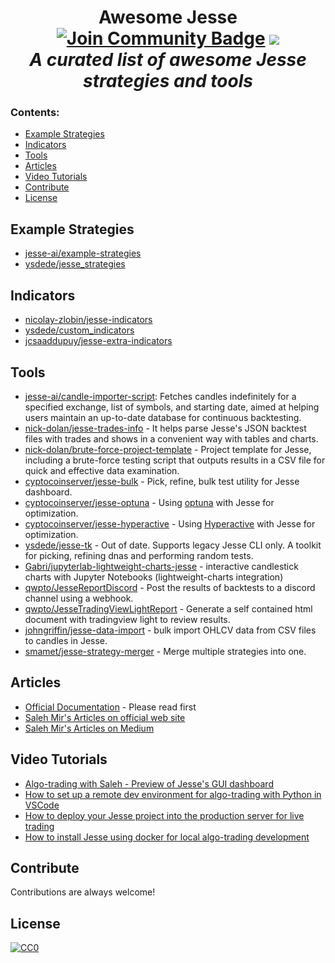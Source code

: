 <h1 align="center">Awesome Jesse
<div align="center">
<a href="https://discord.gg/NR79EM3R"><img src="https://img.shields.io/discord/733027681184251937.svg?style=flat&label=Join%20Community&color=7289DA" alt="Join Community Badge"/></a>
<a href="https://twitter.com/jesse_ai_com" ><img src="https://img.shields.io/twitter/follow/jesse_ai_com.svg?style=social" /> </a>
<br>
<i>A curated list of awesome Jesse strategies and tools</i>
</div>

### Contents:
  - [Example Strategies](#example-strategies)
  - [Indicators](#indicators)
  - [Tools](#tools)
  - [Articles](#articles)
  - [Video Tutorials](#video-tutorials)
  - [Contribute](#contribute)
  - [License](#license)


## Example Strategies
- [jesse-ai/example-strategies](https://github.com/jesse-ai/example-strategies)
- [ysdede/jesse_strategies](https://github.com/ysdede/jesse_strategies)  
  
## Indicators
- [nicolay-zlobin/jesse-indicators](https://github.com/nicolay-zlobin/jesse-indicators)
- [ysdede/custom_indicators](https://github.com/ysdede/custom_indicators)
- [jcsaaddupuy/jesse-extra-indicators](https://github.com/jcsaaddupuy/jesse-extra-indicators)

## Tools
- [jesse-ai/candle-importer-script](https://github.com/jesse-ai/candle-importer-script): Fetches candles indefinitely for a specified exchange, list of symbols, and starting date, aimed at helping users maintain an up-to-date database for continuous backtesting.
- [nick-dolan/jesse-trades-info](https://github.com/nick-dolan/jesse-trades-info) - It helps parse Jesse's JSON backtest files with trades and shows in a convenient way with tables and charts.
- [nick-dolan/brute-force-project-template](https://github.com/nick-dolan/brute-force-project-template) - Project template for Jesse, including a brute-force testing script that outputs results in a CSV file for quick and effective data examination. 
- [cyptocoinserver/jesse-bulk](https://github.com/cryptocoinserver/jesse-bulk) - Pick, refine, bulk test utility for Jesse dashboard.
- [cyptocoinserver/jesse-optuna](https://github.com/cryptocoinserver/jesse-optuna) - Using [optuna](https://optuna.org/) with Jesse for optimization.
- [cyptocoinserver/jesse-hyperactive](https://github.com/cryptocoinserver/jesse-hyperactive) - Using [Hyperactive](https://github.com/SimonBlanke/Hyperactive) with Jesse for optimization.
- [ysdede/jesse-tk](https://github.com/ysdede/jesse-tk) - Out of date. Supports legacy Jesse CLI only. A toolkit for picking, refining dnas and performing random tests.
- [Gabri/jupyterlab-lightweight-charts-jesse](https://github.com/Gabri/jupyterlab-lightweight-charts-jesse) - interactive candlestick charts with Jupyter Notebooks (lightweight-charts integration)
- [qwpto/JesseReportDiscord](https://github.com/qwpto/JesseReportDiscord) - Post the results of backtests to a discord channel using a webhook.
- [qwpto/JesseTradingViewLightReport](https://github.com/qwpto/JesseTradingViewLightReport) - Generate a self contained html document with tradingview light to review results.
- [johngriffin/jesse-data-import](https://github.com/johngriffin/jesse-data-import) - bulk import OHLCV data from CSV files to candles in Jesse.
- [smamet/jesse-strategy-merger](https://github.com/smamet/jesse-strategy-merger) - Merge multiple strategies into one.

## Articles
- [Official Documentation](https://docs.jesse.trade/) - Please read first
- [Saleh Mir's Articles on official web site](https://jesse.trade/blog/user/1)
- [Saleh Mir's Articles on Medium](https://salehmir.medium.com/)

## Video Tutorials
- [Algo-trading with Saleh - Preview of Jesse's GUI dashboard](https://www.youtube.com/watch?v=nlV8Y0QeWfc)
- [How to set up a remote dev environment for algo-trading with Python in VSCode](https://youtu.be/hAcG8Oey4VE)
- [How to deploy your Jesse project into the production server for live trading](https://youtu.be/cUNX5FAVVYo)
- [How to install Jesse using docker for local algo-trading development
](https://youtu.be/W8Hh56HJ-0I)


## Contribute

Contributions are always welcome!

## License 

[![CC0](https://licensebuttons.net/p/zero/1.0/88x31.png)](https://creativecommons.org/publicdomain/zero/1.0/)

